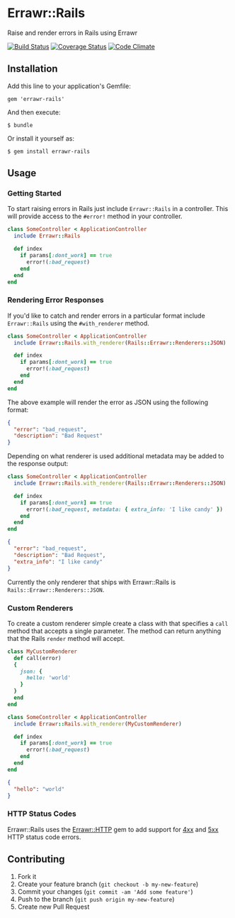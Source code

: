 # Errawr::Rails

Raise and render errors in Rails using Errawr

[![Build Status](https://travis-ci.org/anthonator/errawr-rails.png?branch=master)](https://travis-ci.org/anthonator/errawr-rails) [![Coverage Status](https://coveralls.io/repos/anthonator/errawr-rails/badge.png?branch=master)](https://coveralls.io/r/anthonator/errawr-rails?branch=master) [![Code Climate](https://codeclimate.com/github/anthonator/errawr-rails.png)](https://codeclimate.com/github/anthonator/errawr-rails)

## Installation

Add this line to your application's Gemfile:

    gem 'errawr-rails'

And then execute:

    $ bundle

Or install it yourself as:

    $ gem install errawr-rails

## Usage

### Getting Started

To start raising errors in Rails just include ```Errawr::Rails``` in a controller. This will provide access to the ```#error!``` method in your controller.

```ruby
class SomeController < ApplicationController
  include Errawr::Rails

  def index
    if params[:dont_work] == true
      error!(:bad_request)
    end
  end
end
```

### Rendering Error Responses

If you'd like to catch and render errors in a particular format include ```Errawr::Rails``` using the ```#with_renderer``` method.

```ruby
class SomeController < ApplicationController
  include Errawr::Rails.with_renderer(Rails::Errawr::Renderers::JSON)

  def index
    if params[:dont_work] == true
      error!(:bad_request)
    end
  end
end
```

The above example will render the error as JSON using the following format:

```json
{
  "error": "bad_request",
  "description": "Bad Request"
}
```

Depending on what renderer is used additional metadata may be added to the response output:

```ruby
class SomeController < ApplicationController
  include Errawr::Rails.with_renderer(Rails::Errawr::Renderers::JSON)

  def index
    if params[:dont_work] == true
      error!(:bad_request, metadata: { extra_info: 'I like candy' })
    end
  end
end
```

```json
{
  "error": "bad_request",
  "description": "Bad Request",
  "extra_info": "I like candy"
}
```

Currently the only renderer that ships with Errawr::Rails is ```Rails::Errawr::Renderers::JSON```.


### Custom Renderers

To create a custom renderer simple create a class with that specifies a ```call``` method that accepts a single parameter. The method can return anything that the Rails ```render``` method will accept.

```ruby
class MyCustomRenderer
  def call(error)
  {
    json: {
      hello: 'world'
    }
  }
  end
end
```

```ruby
class SomeController < ApplicationController
  include Errawr::Rails.with_renderer(MyCustomRenderer)

  def index
    if params[:dont_work] == true
      error!(:bad_request)
    end
  end
end
```

```json
{
  "hello": "world"
}
```

### HTTP Status Codes

Errawr::Rails uses the [Errawr::HTTP](https://github.com/anthonator/errawr-http) gem to add support for [4xx](https://github.com/anthonator/errawr-http#supported-4xx-status-codes) and [5xx](https://github.com/anthonator/errawr-http#supported-5xx-status-codes) HTTP status code errors.

## Contributing

1. Fork it
2. Create your feature branch (`git checkout -b my-new-feature`)
3. Commit your changes (`git commit -am 'Add some feature'`)
4. Push to the branch (`git push origin my-new-feature`)
5. Create new Pull Request
